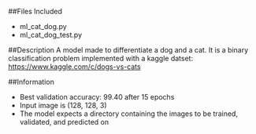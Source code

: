 ##Files Included
- ml_cat_dog.py
- ml_cat_dog_test.py

##Description
A model made to differentiate a dog and a cat. It is a binary classification problem implemented with a kaggle datset: https://www.kaggle.com/c/dogs-vs-cats

##Information
- Best validation accuracy: 99.40 after 15 epochs
- Input image is (128, 128, 3)
- The model expects a directory containing the images to be trained, validated, and predicted on
